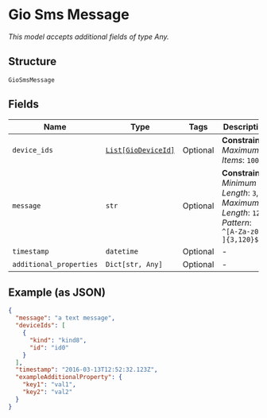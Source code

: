 
# Gio Sms Message

*This model accepts additional fields of type Any.*

## Structure

`GioSmsMessage`

## Fields

| Name | Type | Tags | Description |
|  --- | --- | --- | --- |
| `device_ids` | [`List[GioDeviceId]`](../../doc/models/gio-device-id.md) | Optional | **Constraints**: *Maximum Items*: `100` |
| `message` | `str` | Optional | **Constraints**: *Minimum Length*: `3`, *Maximum Length*: `120`, *Pattern*: `^[A-Za-z0-9 ]{3,120}$` |
| `timestamp` | `datetime` | Optional | - |
| `additional_properties` | `Dict[str, Any]` | Optional | - |

## Example (as JSON)

```json
{
  "message": "a text message",
  "deviceIds": [
    {
      "kind": "kind8",
      "id": "id0"
    }
  ],
  "timestamp": "2016-03-13T12:52:32.123Z",
  "exampleAdditionalProperty": {
    "key1": "val1",
    "key2": "val2"
  }
}
```

